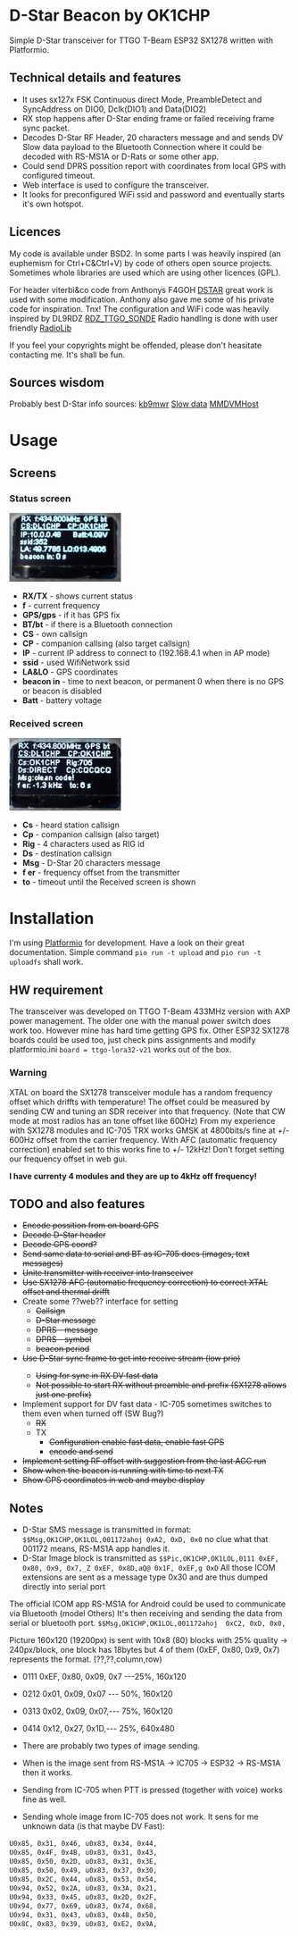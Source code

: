 # D-Star Beacon by OK1CHP

Simple D-Star transceiver for TTGO T-Beam ESP32 SX1278 written with Platformio. 

## Technical details and features
* It uses sx127x FSK Continuous direct Mode, PreambleDetect and SyncAddress on DIO0, Dclk(DIO1) and Data(DIO2)
* RX stop happens after D-Star ending frame or failed receiving frame sync packet.
* Decodes D-Star RF Header, 20 characters message and and sends DV Slow data payload to the Bluetooth Connection where it could be decoded with RS-MS1A or D-Rats or some other app.
* Could send DPRS possition report with coordinates from local GPS with configured timeout.
* Web interface is used to configure the transceiver.
* It looks for preconfigured WiFi ssid and password and eventually starts it's own hotspot.

## Licences
My code is available under BSD2. In some parts I was heavily inspired (an euphemism for Ctrl+C&Ctrl+V) by code of others open source projects. Sometimes whole libraries are used which are using other licences (GPL).

For header viterbi&co code from Anthonys F4GOH [DSTAR](https://github.com/f4goh/DSTAR) great work is used with some modification. Anthony also gave me some of his private code for inspiration. Tnx!  The configuration and WiFi code was heavily inspired by DL9RDZ [RDZ_TTGO_SONDE](https://github.com/dl9rdz/rdz_ttgo_sonde) Radio handling is done with user friendly [RadioLib](https://github.com/jgromes/RadioLib)

If you feel your copyrights might be offended, please don't heasitate contacting me. It's shall be fun.

## Sources wisdom
Probably best D-Star info sources:
[kb9mwr](https://www.qsl.net/kb9mwr/projects/dv/dstar/)
[Slow data](https://www.qsl.net/kb9mwr/projects/dv/dstar/Slow%20Data.pdf)
[MMDVMHost](https://github.com/g4klx/MMDVMHost)

# Usage
## Screens
### Status screen
<img src="doc/status.png" alt="Standby screen" width="200">

* __RX/TX__ - shows current status 
* __f__ - current frequency
* __GPS/gps__ - if it has GPS fix
* __BT/bt__ - if there is a Bluetooth connection
* __CS__ - own callsign
* __CP__ - companion callsing (also target callsign)
* __IP__ - current IP address to connect to (192.168.4.1 when in AP mode)
* __ssid__ - used WifiNetwork ssid
* __LA&LO__ - GPS coordinates
* __beacon in__ - time to next beacon, or permanent 0 when there is no GPS or beacon is disabled
* __Batt__ - battery voltage  

### Received screen
<img src="doc/received.png" alt="Received screen" width="200">

* __Cs__ - heard station callsign
* __Cp__ - companion callsign (also target)
* __Rig__ - 4 characters used as RIG id
* __Ds__ - destination callsign
* __Msg__ - D-Star 20 characters message
* __f er__ - frequency offset from the transmitter
* __to__ -  timeout until the Received screen is shown

# Installation
I'm using [Platformio](https://platformio.org/) for development. Have a look on their great documentation. Simple command ```pio run -t upload``` and ```pio run -t uploadfs``` shall work.

## HW requirement
The transceiver was developed on TTGO T-Beam 433MHz version with AXP power management. The older one with the manual power switch does work too. However mine has hard time getting GPS fix. Other ESP32 SX1278 boards could be used too, just check pins assignments and modify platformio.ini ```board = ttgo-lora32-v21``` works out of the box.

### Warning
XTAL on board the SX1278 transceiver module has a random frequency offset which driffts with temperature! The offset could be measured by sending CW and tuning an SDR receiver into that frequency. (Note that CW mode at most radios has an tone offset like 600Hz) From my experience with SX1278 modules and IC-705 TRX
works GMSK at 4800bits/s fine at +/- 600Hz offset from the carrier frequency. With AFC (automatic frequency correction) enabled set to this works fine to +/- 12kHz! Don't forget setting our frequency offset in web gui.

**I have currenty 4 modules and they are up to 4kHz off frequency!**

## TODO and also features
* <del> Encode possition from on board GPS
* <del> Decode D-Star header
* <del> Decode GPS coord?
* <del> Send same data to serial and BT as IC-705 does (images, text messages)
* <del> Unite transmitter with receiver into transceiver
* <del> Use SX1278 AFC (automatic frequency correction) to correct XTAL offset and thermal drifft
* Create some ??web?? interface for setting 
    * <del>Callsign
    * <del>D-Star message
    * <del>DPRS - message
    * <del>DPRS - symbol
    * <del>beacon period
* <del> Use D-Star sync frame to get into receive stream (low prio)
   * <del> Using for sync in RX DV fast data
   * <del> Not possible to start RX without preamble and prefix (SX1278 allows just one prefix)   
* Implement support for DV fast data - IC-705 sometimes switches to them even when turned off (SW Bug?)
   * <del> RX
   * TX
     * <del> Configuration  enable fast data, enable fast GPS
     * <del> encode and send
* <del>Implement setting RF offset with suggestion from the last AGC run
* <del>Show when the beacon is running with time to next TX
* <del>Show GPS coordinates in web and maybe display

## Notes
* D-Star SMS message is transmitted in format: ```$$Msg,OK1CHP,OK1LOL,001172ahoj 0xA2, 0xD, 0x0``` no clue what that 001172 means, RS-MS1A app handles it.
* D-Star Image block is transmitted as ```$$Pic,OK1CHP,OK1LOL,0111 0xEF, 0x80, 0x9, 0x7,_Z 0xEF, 0x8D,aQ@ 0x1F, 0xEF,g 0xD``` 
All those ICOM extensions are sent as a message type 0x30 and are thus dumped directly into serial port

The official ICOM app RS-MS1A for Android could be used to communicate via Bluetooth (model Others) It's then receiving and sending the data from serial or bluetooth port. ```$$Msg,OK1CHP,OK1LOL,001172ahoj  0xC2, 0xD, 0x0,``` 

Picture 160x120 (19200px) is sent with 10x8 (80) blocks with 25% quality -> 240px/block, one block has 18bytes but 4 of them (0xEF, 0x80, 0x9, 0x7) represents the format. (??,??,column,row)
  * 0111 0xEF, 0x80, 0x09, 0x7  ---25%, 160x120
  * 0212 0x01, 0x09, 0x07 --- 50%, 160x120
  * 0313 0x02, 0x09, 0x07,--- 75%, 160x120
  * 0414 0x12, 0x27, 0x1D,--- 25%, 640x480
 
* There are probably two types of image sending. 
 * When is the image sent from RS-MS1A -> IC705 -> ESP32 -> RS-MS1A then it works.
 * Sending from IC-705 when PTT is pressed (together with voice) works fine as well.
 * Sending whole image from IC-705 does not work. It sens for me unknown data (is that maybe DV Fast):
```U0x85, 0x24, 0x24, u0x83, 0x43, 0x52, 
U0x85, 0x31, 0x46, u0x83, 0x34, 0x44, 
U0x85, 0x4F, 0x4B, u0x83, 0x31, 0x43, 
U0x85, 0x50, 0x2D, u0x83, 0x31, 0x3E, 
U0x85, 0x50, 0x49, u0x83, 0x37, 0x30, 
U0x85, 0x2C, 0x44, u0x83, 0x53, 0x54, 
U0x94, 0x52, 0x2A, u0x83, 0x3A, 0x21, 
U0x94, 0x33, 0x45, u0x83, 0x2D, 0x2F,
U0x94, 0x77, 0x69, u0x83, 0x74, 0x68, 
U0x94, 0x31, 0x43, u0x83, 0x48, 0x50, 
U0x8C, 0x83, 0x39, u0x83, 0xE2, 0x9A, 
```

